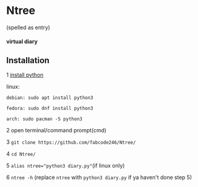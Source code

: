 # Ntree
(spelled as entry)
#### virtual diary

## Installation
1 [install python](https://python.org/)

  linux:

    debian: sudo apt install python3

    fedora: sudo dnf install python3

    arch: sudo pacman -S python3

2 open terminal/command prompt(cmd)

3 `git clone https://github.com/fabcode246/Ntree/`

4 `cd Ntree/`

5 `alias ntree="python3 diary.py"`(if linux only)

6 `ntree -h` (replace `ntree` with `python3 diary.py` if ya haven't done step 5)

